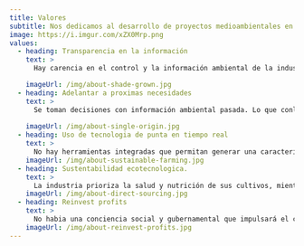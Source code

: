 ```yaml
---
title: Valores
subtitle: Nos dedicamos al desarrollo de proyectos medioambientales en todas sus fases, enfocados en el área marítima costera
image: https://i.imgur.com/xZX0Mrp.png
values:
  - heading: Transparencia en la información
    text: >
      Hay carencia en el control y la información ambiental de la industria acuícola, por tal motivo con la incorporación de nuestras soluciones llegaremos a cubrir esta necesidad.

    imageUrl: /img/about-shade-grown.jpg
  - heading: Adelantar a proximas necesidades
    text: >
      Se toman decisiones con información ambiental pasada. Lo que conlleva a que no se puedan preveer posibles desastre ambientales o que algunos lugares dejen de ser productivos.
    
    imageUrl: /img/about-single-origin.jpg
  - heading: Uso de tecnologia de punta en tiempo real
    text: >
      No hay herramientas integradas que permitan generar una caracterización en tiempo real y predicción en corto plazo del impacto ambiental. Generamos soluciones para que podamos integrar y predecir desde distintas herramientas baja una misma plataforma. 
    imageUrl: /img/about-sustainable-farming.jpg
  - heading: Sustentabilidad ecotecnologica.
    text: >
      La industria prioriza la salud y nutrición de sus cultivos, mientras que las tecnologias en el ambito ambiental se encuentran menos desarrolladas.
    imageUrl: /img/about-direct-sourcing.jpg
  - heading: Reinvest profits
    text: >
      No habia una conciencia social y gubernamental que impulsará el control ambiental de las industrias primarias.
    imageUrl: /img/about-reinvest-profits.jpg
---
```

